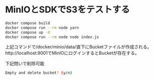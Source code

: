# MinIOとSDKでS3をテストする

```bash
docker compose build
docker compose run --rm node yarn
docker compose up -d
docker compose run --rm node node index.js
```

上記コマンドで/docker/minio/data/直下にBucketファイルが作成される。
http://localhost:9001でMinIOにログインするとBucketが存在する。


下記問いで削除可能

```bash
Empty and delete bucket? (y/n)
```
